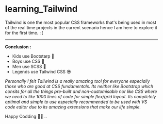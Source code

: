 # learning_Tailwind
Tailwind is one the most popular CSS frameworks that's being used in most of the real time projects in the current scenario hence I am here to explore it for the first time. : ) 

--- 

**Conclusion :**

* Kids use Bootstarp 👶
* Boys use CSS 👦
* Men use SCSS 🧔
* Legends use Tailwind CSS 😎

*Personally I felt Tailwind is a really amazing tool for everyone especially those who are good at CSS fundamentals. Its neither like Bootstrap which consits for all the things pre-built and non-customisable nor like CSS where we need to like 1000 lines of code for simple flex/grid layout. Its completely optimal and simple to use especially recommended to be used with VS code editor due to its amazing extensions that make our life simple.* 

Happy Codding 🚀😎 ..
